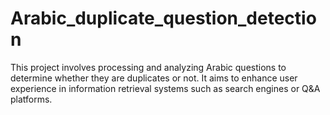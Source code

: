 # Arabic_duplicate_question_detection

This project involves processing and analyzing Arabic questions to determine whether they are duplicates or not. It aims to enhance user experience in information retrieval systems such as search engines or Q&A platforms.  
